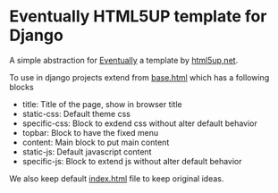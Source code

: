 # Eventually HTML5UP template for Django

A simple abstraction for [Eventually](https://html5up.net/uploads/demos/eventually/) a template by [html5up,net](https://html5up.net/).

To use in django projects extend from [base.html](templates/base.html) which has a following blocks

- title: Title of the page, show in browser title
- static-css: Default theme css
- specific-css: Block to exdend css without alter default behavior
- topbar: Block to have the fixed menu
- content: Main block to put main content
- static-js: Default javascript content
- specific-js: Block to extend js without alter default behavior

We also keep default [index.html](templates.html) file to keep original ideas.
